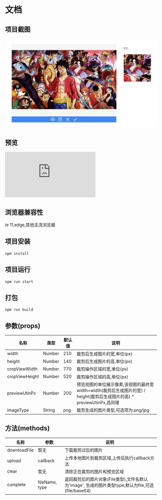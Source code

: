 # 文档

## 项目截图
![示例](src/assets/example.png)

## 预览
![预览](https://liangshaoqi.github.io/image-crop-tool/dist/index.html)

## 浏览器兼容性
ie 11,edge,其他主流浏览器

## 项目安装
```
npm install
```

## 项目运行
```
npm run start
```

## 打包
```
npm run build
```

## 参数(props)
| 名称 | 类型 | 默认值 | 说明 |
|----|----|----|----|
| width | Number | 210 | 裁剪后生成图片的宽,单位(px) |
| height | Number | 140 | 裁剪后生成图片的高,单位(px) |
| cropViewWidth | Number | 770 | 裁剪操作区域的宽,单位(px) |
| cropViewHeight | Number | 520 | 裁剪操作区域的高,单位(px) |
| previewUtinPx | Number | 200 | 预览视图的单位展示像素,该视图的最终宽width=width(裁剪后生成图片的宽) / height(裁剪后生成图片的高) * previewUtinPx,高同理 |
| imageType | String | png | 裁剪生成的图片类型,可选项为:png/jpg |

## 方法(methods)
| 名称 | 参数 | 说明 |
| -- |-- | -- |
| downloadFile | 暂无 | 下载裁剪过后的图片 |
| upload | callback | 上传本地图片到裁剪区域,上传后执行callback方法 |
| clear | 暂无 | 清除正在裁剪的图片和预览区域 |
| complete | fileName, type | 返回裁剪后的图片对象(File类型),文件名默认为'image', 生成的图片类型type,默认为file,可选(file/base64) |


